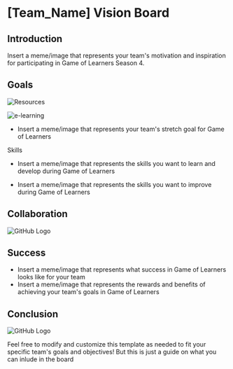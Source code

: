 # [Team_Name] Vision Board

## Introduction
Insert a meme/image that represents your team's motivation and inspiration for participating in Game of Learners Season 4.

## Goals
[//]: # (- Insert a meme/image that represents your team's primary goal for Game of Learners)
![Resources](https://media.giphy.com/media/aL0DjO1qJ9jmoX0o4Z/giphy.gif)

[//]: # (- Insert a meme/image that represents your team's secondary goal for Game of Learners)

![e-learning](https://media.giphy.com/media/3ohhwwCGCAeaw13O36/giphy.gif)



- Insert a meme/image that represents your team's stretch goal for Game of Learners

Skills

- Insert a meme/image that represents the skills you want to learn and develop during Game of Learners

- Insert a meme/image that represents the skills you want to improve during Game of Learners

## Collaboration
<!-- Insert a meme/image that represents your team's communication and collaboration strategy for Game of Learners
 Insert a meme/image that represents your team's approach to giving and receiving feedback during Game of Learners-->
 ![GitHub Logo](https://media.giphy.com/media/jvOPhkGxylZB2uFI4v/giphy.gif)

## Success
- Insert a meme/image that represents what success in Game of Learners looks like for your team
- Insert a meme/image that represents the rewards and benefits of achieving your team's goals in Game of Learners

## Conclusion
<!-- Insert a meme/image that represents your team's excitement and enthusiasm for Game of Learners -->
 ![GitHub Logo ](https://media.giphy.com/media/fMKLjY1O45PxN90eB1/giphy.gif)
 

Feel free to modify and customize this template as needed to fit your specific team's goals and objectives! But this is just a guide on what you can inlude in the board
